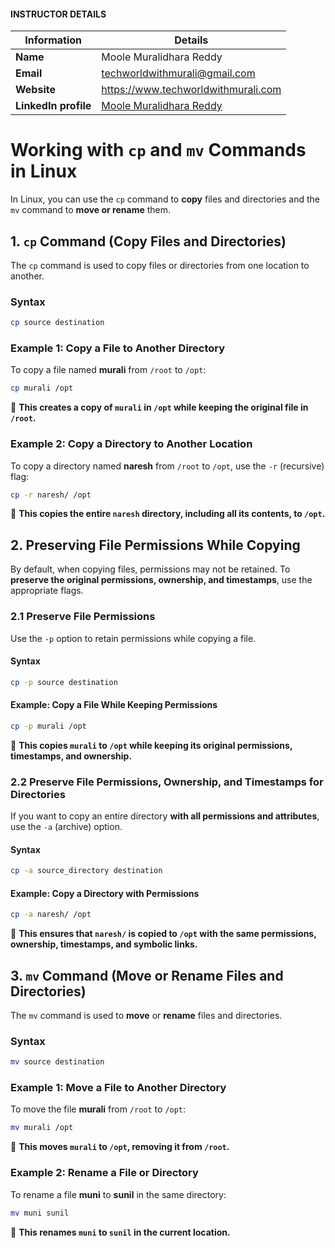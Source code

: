 #### INSTRUCTOR DETAILS

|  Information             | Details                                                                      |
|----------------------    |------------------------------------------------------------------------------|
| **Name**                 | Moole Muralidhara Reddy                                                      |
| **Email**                | techworldwithmurali@gmail.com                                                |
| **Website**              | https://www.techworldwithmurali.com               |
| **LinkedIn profile**     | [Moole Muralidhara Reddy](https://www.linkedin.com/in/moole-muralidhara-reddy) |

# **Working with `cp` and `mv` Commands in Linux**  

In Linux, you can use the `cp` command to **copy** files and directories and the `mv` command to **move or rename** them.  

## **1. `cp` Command (Copy Files and Directories)**  

The `cp` command is used to copy files or directories from one location to another.  

### **Syntax**  
```sh
cp source destination
```  

### **Example 1: Copy a File to Another Directory**  
To copy a file named **murali** from `/root` to `/opt`:  
```sh
cp murali /opt
```  
📌 **This creates a copy of `murali` in `/opt` while keeping the original file in `/root`.**  

### **Example 2: Copy a Directory to Another Location**  
To copy a directory named **naresh** from `/root` to `/opt`, use the `-r` (recursive) flag:  
```sh
cp -r naresh/ /opt
```  
📌 **This copies the entire `naresh` directory, including all its contents, to `/opt`.**  

## **2. Preserving File Permissions While Copying**  

By default, when copying files, permissions may not be retained. To **preserve the original permissions, ownership, and timestamps**, use the appropriate flags.  

### **2.1 Preserve File Permissions**  
Use the `-p` option to retain permissions while copying a file.  

#### **Syntax**  
```sh
cp -p source destination
```  

#### **Example: Copy a File While Keeping Permissions**  
```sh
cp -p murali /opt
```  
📌 **This copies `murali` to `/opt` while keeping its original permissions, timestamps, and ownership.**  

### **2.2 Preserve File Permissions, Ownership, and Timestamps for Directories**  
If you want to copy an entire directory **with all permissions and attributes**, use the `-a` (archive) option.  

#### **Syntax**  
```sh
cp -a source_directory destination
```  

#### **Example: Copy a Directory with Permissions**  
```sh
cp -a naresh/ /opt
```  
📌 **This ensures that `naresh/` is copied to `/opt` with the same permissions, ownership, timestamps, and symbolic links.**  


## **3. `mv` Command (Move or Rename Files and Directories)**  

The `mv` command is used to **move** or **rename** files and directories.  

### **Syntax**  
```sh
mv source destination
```  

### **Example 1: Move a File to Another Directory**  
To move the file **murali** from `/root` to `/opt`:  
```sh
mv murali /opt
```  
📌 **This moves `murali` to `/opt`, removing it from `/root`.**  

### **Example 2: Rename a File or Directory**  
To rename a file **muni** to **sunil** in the same directory:  
```sh
mv muni sunil
```  
📌 **This renames `muni` to `sunil` in the current location.**  
